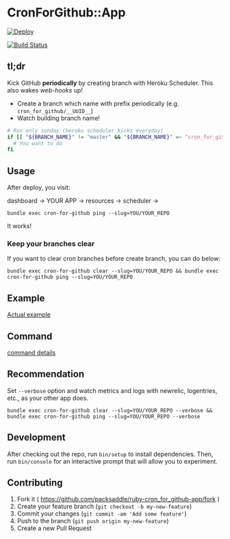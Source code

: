 # CronForGithub::App

[![Deploy](https://www.herokucdn.com/deploy/button.png)](https://heroku.com/deploy?template=https://github.com/packsaddle/ruby-cron_for_github-app)

[![Build Status](http://img.shields.io/travis/packsaddle/ruby-cron_for_github-app/master.svg?style=flat)](https://travis-ci.org/packsaddle/ruby-cron_for_github-app)

## tl;dr

Kick GitHub **periodically** by creating branch with Heroku Scheduler.
This also wakes *web-hooks* up!

* Create a branch which name with prefix periodically (e.g. `cron_for_github/__UUID__`)
* Watch building branch name!
```bash
# Run only sunday (heroku scheduler kicks everyday)
if [[ "${BRANCH_NAME}" != "master" && "${BRANCH_NAME}" =~ ^cron_for_github/.* && $(date +%w) -eq 0 ]]; then
  # You want to do
fi
```

## Usage

After deploy, you visit:

dashboard -> YOUR APP -> resources -> scheduler ->

```
bundle exec cron-for-github ping --slug=YOU/YOUR_REPO
```

It works!

### Keep your branches clear

If you want to clear cron branches before create branch, you can do below:

```
bundle exec cron-for-github clear --slug=YOU/YOUR_REPO && bundle exec cron-for-github ping --slug=YOU/YOUR_REPO
```

## Example

[Actual example](https://github.com/packsaddle/example-circle_ci-pull_request/branches/all)

## Command

[command details](https://github.com/packsaddle/ruby-cron_for_github#command)

## Recommendation

Set `--verbose` option and watch metrics and logs with newrelic, logentries, etc., as your other app does.

```
bundle exec cron-for-github clear --slug=YOU/YOUR_REPO --verbose && bundle exec cron-for-github ping --slug=YOU/YOUR_REPO --verbose
```


## Development

After checking out the repo, run `bin/setup` to install dependencies. Then, run `bin/console` for an interactive prompt that will allow you to experiment.

## Contributing

1. Fork it ( https://github.com/packsaddle/ruby-cron_for_github-app/fork )
2. Create your feature branch (`git checkout -b my-new-feature`)
3. Commit your changes (`git commit -am 'Add some feature'`)
4. Push to the branch (`git push origin my-new-feature`)
5. Create a new Pull Request
